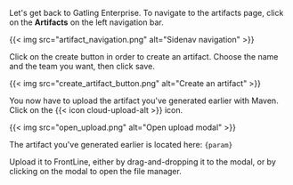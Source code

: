 Let's get back to Gatling Enterprise. 
To navigate to the artifacts page, click on the **Artifacts** on the left navigation bar.

{{< img src="artifact_navigation.png" alt="Sidenav navigation" >}}

Click on the create button in order to create an artifact. 
Choose the name and the team you want, then click save.

{{< img src="create_artifact_button.png" alt="Create an artifact" >}}

You now have to upload the artifact you've generated earlier with Maven. Click on the {{< icon cloud-upload-alt >}} icon.

{{< img src="open_upload.png" alt="Open upload modal" >}}

The artifact you've generated earlier is located here: `{param}`

Upload it to FrontLine, either by drag-and-dropping it to the modal, or by clicking on the modal to open the file manager.
